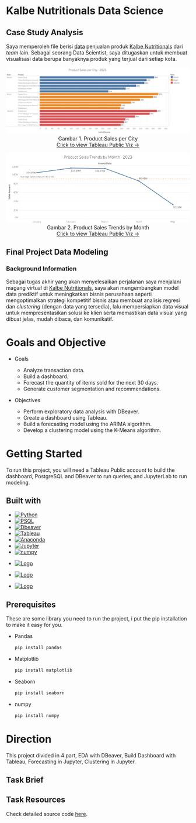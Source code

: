 # Kalbe Nutritionals Data Science

## Case Study Analysis
Saya memperoleh file berisi [data](https://raw.githubusercontent.com/sabirinID/Kalbe-Nutritionals-Data-Science/main/Case%20Study%20Analysis/Kalbe_Nutritionals_Product_Sales_Dataset.csv) penjualan produk [Kalbe Nutritionals](https://kalbenutritionals.com/id) dari _team_ lain. Sebagai seorang Data Scientist, saya ditugaskan untuk membuat visualisasi data berupa banyaknya produk yang terjual dari setiap kota.

<p align="center">
  <img src="https://github.com/sabirinID/Kalbe-Nutritionals-Data-Science/blob/main/Case%20Study%20Analysis/Product_Sales.png" width="900" height="auto" alt="Product Sales per City">
  <br>
  Gambar 1. Product Sales per City
  <br>
  <a href="https://public.tableau.com/app/profile/sabirin/viz/KalbeNutritionalsProductSalesperCity/ProductSales">Click to view Tableau Public Viz →</a>
</p>

<p align="center">
  <img src="https://github.com/sabirinID/Kalbe-Nutritionals-Data-Science/blob/main/Case%20Study%20Analysis/Product_Sales_Trends.png" width="900" height="auto" alt="Product Sales Trends by Month">
  <br>
  Gambar 2. Product Sales Trends by Month
  <br>
  <a href="https://public.tableau.com/app/profile/sabirin/viz/KalbeNutritionalsProductSalesTrendsbyMonth/SalesTransaction">Click to view Tableau Public Viz →</a>
</p>

## Final Project Data Modeling
### Background Information
Sebagai tugas akhir yang akan menyelesaikan perjalanan saya menjalani magang virtual di [Kalbe Nutritionals](https://kalbenutritionals.com/id), saya akan mengembangkan model data prediktif untuk meningkatkan bisnis perusahaan seperti mengoptimalkan strategi kompetitif bisnis atau membuat analisis regresi dan _clustering_ (dengan data yang tersedia), lalu mempersiapkan data visual untuk mempresentasikan solusi ke klien serta memastikan data visual yang dibuat jelas, mudah dibaca, dan komunikatif.

# Goals and Objective
  * Goals
    - Analyze transaction data.
    - Build a dashboard.
    - Forecast the quantity of items sold for the next 30 days.
    - Generate customer segmentation and recommendations.
      
  * Objectives
    - Perform exploratory data analysis with DBeaver.
    - Create a dashboard using Tableau.
    - Build a forecasting model using the ARIMA algorithm.
    - Develop a clustering model using the K-Means algorithm.

# Getting Started
To run this project, you will need a Tableau Public account to build the dashboard, PostgreSQL and DBeaver to run queries, and JupyterLab to run modeling.

## Built with

- [![Python][Python.com]][Python-url]
- [![PSQL][PSQL.com]][PSQL-url]
- [![Dbeaver][Dbeaver.com]][Dbeaver-url]
- [![Tableau][Tableau.com]][Tableau-url]
- [![Anaconda][Anaconda.com]][Anaconda-url]
- [![Jupyter][Jupyter.com]][Jupyter-url]
- [![numpy][numpy.com]][numpy-url]
<!-- - [![pandas][pandas.com]][pandas-url] -->
- <a href="https://pandas.pydata.org/">
    <img src="https://img.shields.io/badge/pandas-000000?style=for-the-badge&logo=pandas&logoColor=white" alt="Logo" >
  </a>

<!-- - [![matplotlib][matplotlib.com]][matplotlib-url] -->
- <a href="https://matplotlib.org/stable/index.html">
    <img src="https://img.shields.io/badge/matplotlib-000000?style=for-the-badge&logo=matplotlib&logoColor=white" alt="Logo" >
  </a>
<!-- - [![seaborn][seaborn.com]][seaborn-url] -->
- <a href="https://seaborn.pydata.org/index.html">
    <img src="https://img.shields.io/badge/seaborn-000000?style=for-the-badge&logo=seaborn&logoColor=white" alt="Logo" >
  </a>
## Prerequisites
These are some library you need to run the project, i put the pip installation to make it easy for you.

* Pandas
  ```sh
  pip install pandas
  ```
* Matplotlib
  ```sh
  pip install matplotlib
  ```
* Seaborn
  ```sh
  pip install seaborn
  ```
* numpy
  ```sh
  pip install numpy
  ```
# Direction
This project divided in 4 part, EDA with DBeaver, Build Dashboard with Tableau, Forecasting in Jupyter, Clustering in Jupyter.

## Task Brief

## Task Resources

Check detailed source code <a href="https://github.com/sabirinID/Kalbe-Nutritionals-Data-Science/blob/main/Notebooks/1-Data-Cleaning.ipynb">here</a>.

[numpy.com]: https://img.shields.io/badge/numpy-000000?style=for-the-badge&logo=numpy&logoColor=white
[numpy-url]: https://numpy.org/install/
[Anaconda.com]: https://img.shields.io/badge/anaconda-000000?style=for-the-badge&logo=anaconda&logoColor=white
[Anaconda-url]: https://www.anaconda.com/download
[Tableau.com]: https://img.shields.io/badge/tableau-000000?style=for-the-badge&logo=tableau&logoColor=white
[Tableau-url]: https://public.tableau.com/app/discover
[Dbeaver.com]: https://img.shields.io/badge/dbeaver-000000?style=for-the-badge&logo=dbeaver&logoColor=white
[Dbeaver-url]: https://dbeaver.io/download//
[PSQL.com]: https://img.shields.io/badge/postgresql-000000?style=for-the-badge&logo=postgresql&logoColor=white
[PSQL-url]: https://www.postgresql.org/download/
[Python.com]: https://img.shields.io/badge/python-000000?style=for-the-badge&logo=python&logoColor=white
[Python-url]: https://www.python.org/
[VScode.com]: https://img.shields.io/badge/vscode-000000?style=for-the-badge&logo=visual-studio-code&logoColor=white
[VScode-url]: https://code.visualstudio.com/
[Jupyter.com]: https://img.shields.io/badge/jupyter-000000?style=for-the-badge&logo=jupyter&logoColor=white
[Jupyter-url]: https://jupyter.org/
[Selenium.com]: https://img.shields.io/badge/selenium-000000?style=for-the-badge&logo=selenium&logoColor=white
[Selenium-url]: https://www.selenium.dev/
[BS.com]: https://img.shields.io/badge/Beautifulsoup-000000?style=for-the-badge&logo=&logoColor=white
[BS-url]: https://www.crummy.com/software/BeautifulSoup/bs4/doc/
[pandas.com]: https://pandas.pydata.org/
[pandas-url]: https://img.shields.io/badge/pandas-000000?style=for-the-badge&logo=&logoColor=white
[matplotlib.com]: https://matplotlib.org/stable/index.html
[matplotlib-url]: https://img.shields.io/badge/matplotlib-000000?style=for-the-badge&logo=matplotlib&logoColor=white
[seaborn.com]: https://seaborn.pydata.org/index.html
[seaborn-url]: https://img.shields.io/badge/seaborn-000000?style=for-the-badge&logo=seaborn&logoColor=white
